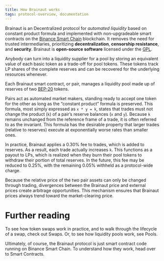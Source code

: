 ```yaml
---
title: How Brainaut works
tags: protocol-overview, documentation
---
```



Brainaut is an Decentralized protocol for _automated liquidity_ based on <Link to="/docs/v1/protocol-overview/glossary/#constant-product-formula">constant product formula</Link>
and implemented with non-upgradeable smart contracts on the [Binance Smart Chain](https://binance.org/) blockchain. 
It removes the need for trusted intermediaries, prioritizing **decentralization**, **censorship resistance**, 
and **security**. Brainaut is **open-source software** licensed under the
[GPL](https://en.wikipedia.org/wiki/GNU_General_Public_License).

Anybody can turn into a liquidity supplier for a pool by storing an equivalent value of each basic token as a trade-off for pool tokens. These tokens track LP shares of the complete reserves and can be recovered for the underlying resources whenever.

Each Brainaut smart contract, or pair, manages a liquidity pool made up of reserves of two [BEP-20](https://eips.ethereum.org/EIPS/eip-20) tokens.

Pairs act as automated market makers, standing ready to accept one token for the other as long as the “constant product” formula is preserved. This formula, most simply expressed as `x * y = k`, states that trades must not change the product (`k`) of a pair’s reserve balances (`x` and `y`). Because `k` remains unchanged from the reference frame of a trade, it is often referred to as the invariant. This formula has the desirable property that larger trades (relative to reserves) execute at exponentially worse rates than smaller ones.

In practice, Brainaut applies a 0.30% fee to trades, which is added to reserves. As a result, each trade actually increases `k`. This functions as a payout to LPs, which is realized when they burn their pool tokens to withdraw their portion of total reserves. In the future, this fee may be reduced to 0.25%, with the remaining 0.05% withheld as a protocol-wide charge.

Because the relative price of the two pair assets can only be changed through trading, divergences between the Brainaut price and external prices create arbitrage opportunities. This mechanism ensures that Brainaut prices always trend toward the market-clearing price.

# Further reading

To see how token swaps work in practice, and to walk through the lifecycle of a swap, check out <Link to="/docs/v1/core-concepts/swaps">Swaps</Link>. Or, to see how liquidity pools work, see <Link to="/docs/v1/core-concepts/pools">Pools</Link>.

Ultimately, of course, the Brainaut protocol is just smart contract code running on Binance Smart Chain. To understand how they work, head over to <Link to="/docs/v1/protocol-overview/smart-contracts/">Smart Contracts</Link>.
